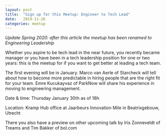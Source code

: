 ```yaml
---
layout: post
title:  "Sign up for this Meetup: Engineer to Tech Lead"
date:   2019-11-26
categories: meetup
---
```


*Update Spring 2020: after this article the meetup has been renamed to Engineering Leadership*

Whether you aspire to be tech lead in the near future, you recently became manager or you have been in a tech leadership position for one or two years: this is the meetup for if you want to get better at leading a tech team. 

The first evening will be in January. Marco van Aerle of Starcheck will tell about how to become more predictable in hiring people that are the right fit for your team. Emre Kucukayvaz of ParkNow will share his experience in moving to engineering management. 

Date & time: Thursday January 30th as of 18h

Location: Kramp Hub office at Jaarbeurs Innovation Mile in Beatrixgebouw, Utrecht 

[Join the meetup and sign up here]: [https://www.meetup.com/Engineer-to-Tech-Lead/] 
There you also have a preview on other upcoming talk by Iris Zonneveldt of Treams and Tim Bakker of bol.com 

